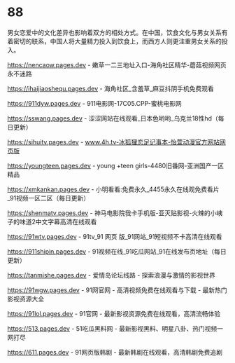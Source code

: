 # 88
男女恋爱中的文化差异也影响着双方的相处方式。在中国，饮食文化与男女关系有着密切的联系，中国人将大量精力投入到饮食上，而西方人则更注重男女关系的投入。

https://nencaow.pages.dev - 嫩草一二三地址入口-海角社区精华-蘑菇视频网页永不迷路

https://ihaijiaoshequ.pages.dev - 海角社区_含羞草_麻豆抖阴手机免费观看

https://911dyw.pages.dev - 911电影网-17C05.CPP-蜜桃电影网

https://sswang.pages.dev - 涩涩网站在线观看_日本色哟哟_乌克兰18性hd（每日更新）

https://sihuitv.pages.dev - www.4h.tv-冰狐狸恋足记事本-怡萱动漫官方网站网页版

https://youngteen.pages.dev - young +teen girls-4480旧番网-亚洲国产一区精品

https://xmkankan.pages.dev - 小明看看:免费永久_4455永久在线观免费看片_91视频一区二区（每日更新）

https://shenmatv.pages.dev - 神马电影院我卡手机版-亚灭贴影视-火辣的小峓子的味道2中文字幕高清在线观看

https://91wtv.pages.dev - 91tv_91 网页 版_91网站_91短视频不卡高清在线观看

https://911shipin.pages.dev - 91视频在线_91吃瓜网站_91在线发布页地址（每日更新）

https://tanmishe.pages.dev - 爱情岛论坛线路 - 探索浪漫与激情的影视世界

https://91wgw.pages.dev - 91网官网 - 高清视频免费在线观看与下载 - 最新热门影视资源大全

https://91lol.pages.dev - 91官网 - 最新影视资源免费在线观看，高清流畅体验

https://513.pages.dev - 51吃瓜黑料网 - 最新影视黑料、明星八卦、热门视频一网打尽

https://611.pages.dev - 91网页版韩剧 - 最新韩剧在线观看，高清韩剧免费追剧
